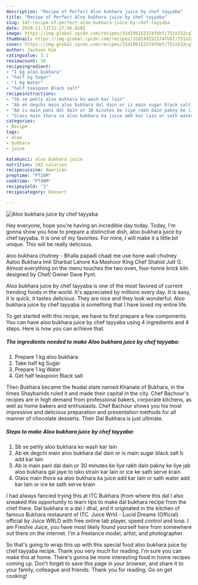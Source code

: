```yaml
---
description: "Recipe of Perfect Aloo bukhara juice by chef tayyaba"
title: "Recipe of Perfect Aloo bukhara juice by chef tayyaba"
slug: 147-recipe-of-perfect-aloo-bukhara-juice-by-chef-tayyaba
date: 2020-11-13T22:27:56.610Z
image: https://img-global.cpcdn.com/recipes/31d199152374fbbf/751x532cq70/aloo-bukhara-juice-by-chef-tayyaba-recipe-main-photo.jpg
thumbnail: https://img-global.cpcdn.com/recipes/31d199152374fbbf/751x532cq70/aloo-bukhara-juice-by-chef-tayyaba-recipe-main-photo.jpg
cover: https://img-global.cpcdn.com/recipes/31d199152374fbbf/751x532cq70/aloo-bukhara-juice-by-chef-tayyaba-recipe-main-photo.jpg
author: Jackson Kim
ratingvalue: 3.1
reviewcount: 10
recipeingredient:
- "1 kg aloo bukhara"
- "half kg Sugar"
- "1 kg Water"
- "half teaspoon Black salt"
recipeinstructions:
- "Sb se pehly aloo bukhara ko wash kar lain"
- "Ab ek degchi main aloo bukhara dal dain or is main sugar black salt b add kar lain"
- "Ab is main pani dal dain or 30 minutes ke liye rakh dain pakny ke liye jab aloo bukhara gal jaye to isko strain kar lain or ice ke sath serve krain"
- "Glass main thora sa aloo bukhara ka juice add kar lain or sath water add kar lain or ice ke sath serve krain"
categories:
- Recipe
tags:
- aloo
- bukhara
- juice

katakunci: aloo bukhara juice 
nutrition: 262 calories
recipecuisine: American
preptime: "PT28M"
cooktime: "PT40M"
recipeyield: "3"
recipecategory: Dessert

---
```



![Aloo bukhara juice by chef tayyaba](https://img-global.cpcdn.com/recipes/31d199152374fbbf/751x532cq70/aloo-bukhara-juice-by-chef-tayyaba-recipe-main-photo.jpg)

Hey everyone, hope you're having an incredible day today. Today, I'm gonna show you how to prepare a distinctive dish, aloo bukhara juice by chef tayyaba. It is one of my favorites. For mine, I will make it a little bit unique. This will be really delicious.

aloo bukhara chutney - Bhalla papadi chaat me use hone wali chutney Aaloo Bukhara Imli Sharbat Lahore Ka Mashoor King Chef Shahid Jutt G. Almost everything on the menu touches the two oven, four-tonne brick kiln designed by Chef/ Owner Dave Pynt.

Aloo bukhara juice by chef tayyaba is one of the most favored of current trending foods in the world. It's appreciated by millions every day. It is easy, it is quick, it tastes delicious. They are nice and they look wonderful. Aloo bukhara juice by chef tayyaba is something that I have loved my entire life.


To get started with this recipe, we have to first prepare a few components. You can have aloo bukhara juice by chef tayyaba using 4 ingredients and 4 steps. Here is how you can achieve that.

<!--inarticleads1-->

##### The ingredients needed to make Aloo bukhara juice by chef tayyaba:

1. Prepare 1 kg aloo bukhara
1. Take half kg Sugar
1. Prepare 1 kg Water
1. Get half teaspoon Black salt


Then Bukhara became the feudal state named Khanate of Bukhara, in the times Shaybanids ruled it and made their capital in the city. Chef Bachour&#39;s recipes are in high demand from professional bakers, corporate kitchens, as well as home bakers and enthusiasts. Chef Bachour shows you his most impressive and delicious preparation and presentation methods for all manner of chocolate desserts. Their Dal Bukhara is just ultimate. 

<!--inarticleads2-->

##### Steps to make Aloo bukhara juice by chef tayyaba:

1. Sb se pehly aloo bukhara ko wash kar lain
1. Ab ek degchi main aloo bukhara dal dain or is main sugar black salt b add kar lain
1. Ab is main pani dal dain or 30 minutes ke liye rakh dain pakny ke liye jab aloo bukhara gal jaye to isko strain kar lain or ice ke sath serve krain
1. Glass main thora sa aloo bukhara ka juice add kar lain or sath water add kar lain or ice ke sath serve krain


I had always fancied trying this at ITC Bukhara (from where this dal I also sneaked this opportunity to learn tips to make dal bukhara recipe from the chef there. Dal bukhara is a dal / dhal, and it originated in the kitchen of famous Bukhara restaurant of ITC. Juice Wrld - Lucid Dreams (Official) official by Juice WRLD with free online tab player, speed control and loop. I am Freshie Juice, you have most likely found yourself here from somewhere out there on the internet. I&#39;m a freelance model, artist, and photographer. 

So that's going to wrap this up with this special food aloo bukhara juice by chef tayyaba recipe. Thank you very much for reading. I'm sure you can make this at home. There's gonna be more interesting food in home recipes coming up. Don't forget to save this page in your browser, and share it to your family, colleague and friends. Thank you for reading. Go on get cooking!
